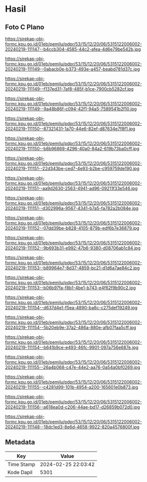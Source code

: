 # Hasil

## Foto C Plano

https://sirekap-obj-formc.kpu.go.id/01eb/pemilu/pdpr/53/15/12/20/06/5315122006002-20240219-111147--b4ccb304-4585-44c2-afea-4d6e79be542b.jpg

https://sirekap-obj-formc.kpu.go.id/01eb/pemilu/pdpr/53/15/12/20/06/5315122006002-20240219-111149--0abacb0e-b373-493e-a457-beabd781d37c.jpg

https://sirekap-obj-formc.kpu.go.id/01eb/pemilu/pdpr/53/15/12/20/06/5315122006002-20240219-111149--f137ed31-7af8-485f-b1ce-7900cb5282cf.jpg

https://sirekap-obj-formc.kpu.go.id/01eb/pemilu/pdpr/53/15/12/20/06/5315122006002-20240219-111149--9a48b86f-c094-42f1-94a5-7589541b2f10.jpg

https://sirekap-obj-formc.kpu.go.id/01eb/pemilu/pdpr/53/15/12/20/06/5315122006002-20240219-111150--87321431-1a70-44e6-82ef-d87634e7f8f1.jpg

https://sirekap-obj-formc.kpu.go.id/01eb/pemilu/pdpr/53/15/12/20/06/5315122006002-20240219-111150--b8b96869-4296-40a0-84a2-619b73ba0cff.jpg

https://sirekap-obj-formc.kpu.go.id/01eb/pemilu/pdpr/53/15/12/20/06/5315122006002-20240219-111151--22d343be-ced7-4e93-b2be-c959759de190.jpg

https://sirekap-obj-formc.kpu.go.id/01eb/pemilu/pdpr/53/15/12/20/06/5315122006002-20240219-111151--aa9d2630-2563-4941-ad96-09211f33e546.jpg

https://sirekap-obj-formc.kpu.go.id/01eb/pemilu/pdpr/53/15/12/20/06/5315122006002-20240219-111151--d302996a-9567-4341-b7a5-fa782a2b084e.jpg

https://sirekap-obj-formc.kpu.go.id/01eb/pemilu/pdpr/53/15/12/20/06/5315122006002-20240219-111152--07dd39be-b828-4105-879b-edf6b7e36879.jpg

https://sirekap-obj-formc.kpu.go.id/01eb/pemilu/pdpr/53/15/12/20/06/5315122006002-20240219-111152--9b693b31-e992-47b6-9380-d08706ab1c84.jpg

https://sirekap-obj-formc.kpu.go.id/01eb/pemilu/pdpr/53/15/12/20/06/5315122006002-20240219-111153--b89964e7-8d37-4859-bc21-d1d6a7ae84c2.jpg

https://sirekap-obj-formc.kpu.go.id/01eb/pemilu/pdpr/53/15/12/20/06/5315122006002-20240219-111153--b06b97fa-f8b1-4be1-b743-e4f62f9b90c2.jpg

https://sirekap-obj-formc.kpu.go.id/01eb/pemilu/pdpr/53/15/12/20/06/5315122006002-20240219-111154--d637d4e1-f5ea-4890-ba8c-c275def19249.jpg

https://sirekap-obj-formc.kpu.go.id/01eb/pemilu/pdpr/53/15/12/20/06/5315122006002-20240219-111154--5b20eb9e-37a2-486a-880e-afb07faa5cff.jpg

https://sirekap-obj-formc.kpu.go.id/01eb/pemilu/pdpr/53/15/12/20/06/5315122006002-20240219-111154--b641b9ce-e493-46fc-9901-097a756e687e.jpg

https://sirekap-obj-formc.kpu.go.id/01eb/pemilu/pdpr/53/15/12/20/06/5315122006002-20240219-111155--26a4b068-c47e-44e2-aa76-0a54a0bf0269.jpg

https://sirekap-obj-formc.kpu.go.id/01eb/pemilu/pdpr/53/15/12/20/06/5315122006002-20240219-111155--c4281d99-101b-4954-a200-165601e0b873.jpg

https://sirekap-obj-formc.kpu.go.id/01eb/pemilu/pdpr/53/15/12/20/06/5315122006002-20240219-111156--a618ea0d-c206-44ae-bd17-d26859b072d0.jpg

https://sirekap-obj-formc.kpu.go.id/01eb/pemilu/pdpr/53/15/12/20/06/5315122006002-20240219-111148--18dc1ed3-8e6d-4658-9922-820a4576800f.jpg


## Metadata

| Key        | Value               |
| ---------- | ------------------- |
| Time Stamp | 2024-02-25 22:03:42 |
| Kode Dapil | 5301                |



